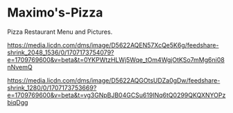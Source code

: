 # Maximo's-Pizza
Pizza Restaurant Menu and Pictures.



https://media.licdn.com/dms/image/D5622AQEN57XcQe5K6g/feedshare-shrink_2048_1536/0/1707173754079?e=1709769600&v=beta&t=0YKPWtzHLWj5Wqe_tOm4WgjOtKSo7mMg6ni08nNvemQ

https://media.licdn.com/dms/image/D5622AQGOtsUDZa0gDw/feedshare-shrink_1280/0/1707173753669?e=1709769600&v=beta&t=vg3GNpBJB04GCSu619INq6tQ0299QKQXNYOPzbiqDgg
